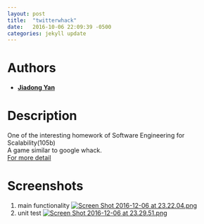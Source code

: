 ```yaml
---
layout: post
title:  "twitterwhack"
date:   2016-10-06 22:09:39 -0500
categories: jekyll update
---
```

# Authors

- **[Jiadong Yan](https://github.com/FrankYan93)**

# Description
One of the interesting homework of Software Engineering for Scalability(105b)  
A game similar to google whack.  
[For more detail](https://frankyan93.github.io/twitterwhack)

# Screenshots
1. main functionality
[![Screen Shot 2016-12-06 at 23.22.04.png](https://s16.postimg.org/c9ozrabw5/Screen_Shot_2016_12_06_at_23_22_04.png)](https://www.youtube.com/watch?v=oAOG6gWDbls&feature=youtu.be)  
2. unit test
[![Screen Shot 2016-12-06 at 23.29.51.png](https://s18.postimg.org/4cs3tp99l/Screen_Shot_2016_12_06_at_23_29_51.png)](https://www.youtube.com/watch?v=-y759sS-lHE&feature=youtu.be)
